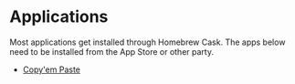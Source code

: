 # Applications

Most applications get installed through Homebrew Cask. 
The apps below need to be installed from the App Store or other party.

- [Copy'em Paste](http://www.apprywhere.com/copy-em-paste.html)

